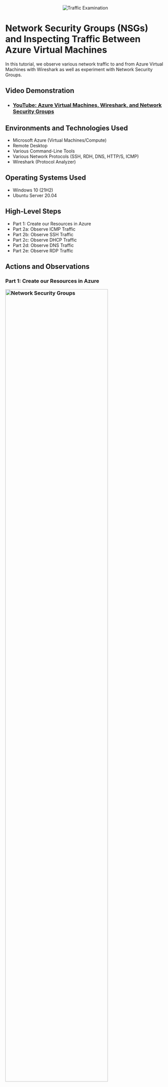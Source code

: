 <p align="center">
<img src="https://user-images.githubusercontent.com/131130119/235436639-e7b84a46-1ba6-4996-8871-d5ae77081298.JPG" alt="Traffic Examination"/>
</p>

<h1>Network Security Groups (NSGs) and Inspecting Traffic Between Azure Virtual Machines</h1>
In this tutorial, we observe various network traffic to and from Azure Virtual Machines with Wireshark as well as experiment with Network Security Groups. <br />


<h2>Video Demonstration</h2>

- ### [YouTube: Azure Virtual Machines, Wireshark, and Network Security Groups](https://www.youtube.com)

<h2>Environments and Technologies Used</h2>

- Microsoft Azure (Virtual Machines/Compute)
- Remote Desktop
- Various Command-Line Tools
- Various Network Protocols (SSH, RDH, DNS, HTTP/S, ICMP)
- Wireshark (Protocol Analyzer)

<h2>Operating Systems Used </h2>

- Windows 10 (21H2)
- Ubuntu Server 20.04

<h2>High-Level Steps</h2>

- Part 1: Create our Resources in Azure
- Part 2a: Observe ICMP Traffic
- Part 2b: Observe SSH Traffic
- Part 2c: Observe DHCP Traffic
- Part 2d: Observe DNS Traffic
- Part 2e: Observe RDP Traffic

<h2>Actions and Observations</h2>
<h3>Part 1: Create our Resources in Azure </3>

<p>
<img src="https://user-images.githubusercontent.com/131130119/235441444-bce9dbf8-7153-41b2-8ad3-ce2e89db42a1.png" height="80%" width="80%" alt="Network Security Groups"/>
</p>

- Create a Windows 10 Virtual Machine (VM)
  - While creating the VM, select the previously created Resource Group
  - While creating the VM, allow it to create a new Virtual Network (Vnet) and Subnet
- Create a Linux (Ubuntu) VM
  - While create the VM, select the previously created Resource Group and Vnet
  - Observe Your Virtual Network within Network Watcher

<br />

<h3> Part 2a: Observe ICMP Traffic </h3>

<p>
<img src="https://user-images.githubusercontent.com/131130119/235440214-6e1846eb-de71-4c32-9712-ce8e16ee742f.png" height="80%" width="80%" alt="Network Security Groups"/>
</p>

- Use Remote Desktop to connect to your Windows 10 Virtual Machine

<p>
<img src="https://user-images.githubusercontent.com/131130119/235440439-5287c2d5-851a-4a99-840f-484dda6069bc.png" height="80%" width="80%" alt="Network Security Groups"/>
</p>

- Within your Windows 10 Virtual Machine, Install Wireshark
- Open Wireshark and filter for ICMP traffic only
- Retrieve the private IP address of the Ubuntu VM and attempt to ping it from within the Windows 10 VM
  - Observe ping requests and replies within WireShark

<p>
<img src="https://user-images.githubusercontent.com/131130119/235440856-87cc3a5a-e076-4f72-8c50-3098a58cba63.png" height="80%" width="80%" alt="Network Security Groups"/>
</p>

- From The Windows 10 VM, open command line or PowerShell and attempt to ping a public website (such as www.google.com) and observe the traffic in WireShark
- Initiate a perpetual/non-stop ping from your Windows 10 VM to your Ubuntu VM

<p>
<img src="https://user-images.githubusercontent.com/131130119/235441157-72f3e8f1-bf60-426b-b295-f459e45deeaa.png" height="80%" width="80%" alt="Network Security Groups"/>
</p>

  - Open the Network Security Group your Ubuntu VM is using and disable incoming (inbound) ICMP traffic
  - Back in the Windows 10 VM, observe the ICMP traffic in WireShark and the command line Ping activity
  - Re-enable ICMP traffic for the Network Security Group your Ubuntu VM is using

<p>
<img src="https://user-images.githubusercontent.com/131130119/235441789-9596cc38-2482-44e6-a0e5-15df9babe82c.png" height="80%" width="80%" alt="Network Security Groups"/>
</p>

  - Back in the Windows 10 VM, observe the ICMP traffic in WireShark and the command line Ping activity (should start working)
  - Stop the ping activity

<br />


<h3> Part 2b Observe SSH Traffic </h3>

<p>
<img src="https://user-images.githubusercontent.com/131130119/235442500-f6647c30-0a05-4247-bbc7-0b2f49f0bbcd.png" height="80%" width="80%" alt="Network Security Groups"/>
</p>

<p>
<img src="https://user-images.githubusercontent.com/131130119/235442306-c78717ee-ea44-4423-b9b0-55bdcffa4b5b.png" height="80%" width="80%" alt="Network Security Groups"/>
</p>
<p>
  To observe SSH traffic
</p>
 
- Back in Wireshark, filter for SSH traffic only
- From your Windows 10 VM, “SSH into” your Ubuntu Virtual Machine (via its private IP address)
  - open cmd or powershell
  - type ssh labuser@10.0.0.5 (this is the username for the ubuntu machine)
  - type yes to comfirm your action
  - type the password for the ubuntu machine
  - Type commands (username, pwd, etc) into the linux SSH connection and observe SSH traffic spam in WireShark
- observe the wireshark for all SSH activities in the ubuntu machine
- Exit the SSH connection by typing ‘exit’ and pressing [Enter]

<br />

<h3> Part 2c: Observe DHCP Traffic </h3>
<p>
<img src="https://user-images.githubusercontent.com/131130119/235443631-24f57258-4c06-49d1-9d63-4415567a5a33.png" height="80%" width="80%" alt="Network Security Groups"/>
</p>

- Back in Wireshark, filter for DHCP traffic only
- From your Windows 10 VM, attempt to issue your VM a new IP address from the command line (ipconfig /renew)
- Observe the DHCP traffic appearing in WireShark

<br />

<h3> Part 2d: Observe DNS Traffic </h3>
<p>
<img src="https://user-images.githubusercontent.com/131130119/235443896-d35e4598-9c36-4d9c-ac71-1380006e9c63.png" height="80%" width="80%" alt="Network Security Groups"/>
</p>

- Back in Wireshark, filter for DNS traffic only
- From your Windows 10 VM within a command line, use nslookup to see what google.com and disney.com’s IP addresses are
  - type nslookup www.google.com
  - nslookup www.disney.com
- Observe the DNS traffic being show in WireShark

<br />

<h3>Part 2e: Observe RDP Traffic </h3>
<p>
<img src="https://user-images.githubusercontent.com/131130119/235444527-a10e2dd5-ddd8-4f6b-9e5d-c3cbba01b10c.png" height="80%" width="80%" alt="Network Security Groups"/>
</p>

- Back in Wireshark, filter for RDP traffic only (tcp.port == 3389)
  - Observe the immediate non-stop spam of traffic? 
- Why do you think it’s non-stop spamming vs only showing traffic when you do an activity?
  - Answer: because the RDP (protocol) is constantly showing you a live stream from one computer to another, therefor traffic is always being transmitted


<br />


